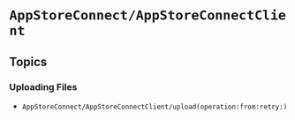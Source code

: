 # ``AppStoreConnect/AppStoreConnectClient``

## Topics

### Uploading Files

- ``AppStoreConnect/AppStoreConnectClient/upload(operation:from:retry:)``
